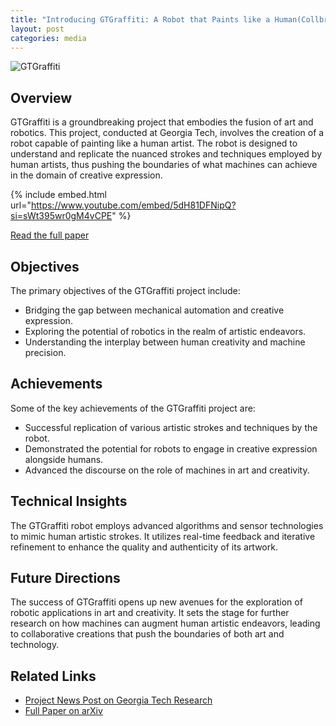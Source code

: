 ```yaml
---
title: "Introducing GTGraffiti: A Robot that Paints like a Human(Collbration)"
layout: post
categories: media
---
```


![GTGraffiti](https://research.gatech.edu/sites/default/files/hero-image/gt_graffiti-robot.png)



## Overview

GTGraffiti is a groundbreaking project that embodies the fusion of art and robotics. This project, conducted at Georgia Tech, involves the creation of a robot capable of painting like a human artist. The robot is designed to understand and replicate the nuanced strokes and techniques employed by human artists, thus pushing the boundaries of what machines can achieve in the domain of creative expression.

{% include embed.html url="https://www.youtube.com/embed/5dH81DFNipQ?si=sWt395wr0gM4vCPE" %}

[Read the full paper](https://arxiv.org/pdf/2109.06238.pdf)

## Objectives

The primary objectives of the GTGraffiti project include:
- Bridging the gap between mechanical automation and creative expression.
- Exploring the potential of robotics in the realm of artistic endeavors.
- Understanding the interplay between human creativity and machine precision.

## Achievements

Some of the key achievements of the GTGraffiti project are:
- Successful replication of various artistic strokes and techniques by the robot.
- Demonstrated the potential for robots to engage in creative expression alongside humans.
- Advanced the discourse on the role of machines in art and creativity.

## Technical Insights

The GTGraffiti robot employs advanced algorithms and sensor technologies to mimic human artistic strokes. It utilizes real-time feedback and iterative refinement to enhance the quality and authenticity of its artwork.

## Future Directions

The success of GTGraffiti opens up new avenues for the exploration of robotic applications in art and creativity. It sets the stage for further research on how machines can augment human artistic endeavors, leading to collaborative creations that push the boundaries of both art and technology.

## Related Links

- [Project News Post on Georgia Tech Research](https://research.gatech.edu/introducing-gtgraffiti-robot-paints-human)
- [Full Paper on arXiv](https://arxiv.org/pdf/2109.06238.pdf)

